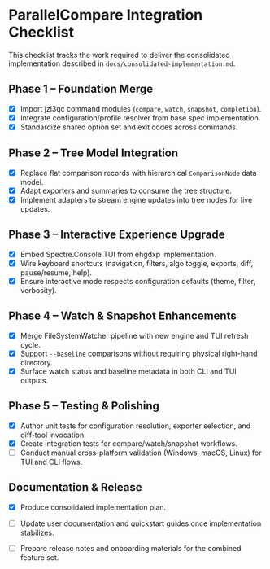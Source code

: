 # ParallelCompare Integration Checklist

This checklist tracks the work required to deliver the consolidated implementation described in `docs/consolidated-implementation.md`.

## Phase 1 – Foundation Merge
- [x] Import jzl3qc command modules (`compare`, `watch`, `snapshot`, `completion`).
- [x] Integrate configuration/profile resolver from base spec implementation.
- [x] Standardize shared option set and exit codes across commands.

## Phase 2 – Tree Model Integration
- [x] Replace flat comparison records with hierarchical `ComparisonNode` data model.
- [x] Adapt exporters and summaries to consume the tree structure.
- [x] Implement adapters to stream engine updates into tree nodes for live updates.

## Phase 3 – Interactive Experience Upgrade
- [x] Embed Spectre.Console TUI from ehgdxp implementation.
- [x] Wire keyboard shortcuts (navigation, filters, algo toggle, exports, diff, pause/resume, help).
- [x] Ensure interactive mode respects configuration defaults (theme, filter, verbosity).

## Phase 4 – Watch & Snapshot Enhancements
- [x] Merge FileSystemWatcher pipeline with new engine and TUI refresh cycle.
- [x] Support `--baseline` comparisons without requiring physical right-hand directory.
- [x] Surface watch status and baseline metadata in both CLI and TUI outputs.

## Phase 5 – Testing & Polishing
- [x] Author unit tests for configuration resolution, exporter selection, and diff-tool invocation.
- [x] Create integration tests for compare/watch/snapshot workflows.
- [ ] Conduct manual cross-platform validation (Windows, macOS, Linux) for TUI and CLI flows.

## Documentation & Release
- [x] Produce consolidated implementation plan.
- [ ] Update user documentation and quickstart guides once implementation stabilizes.
- [ ] Prepare release notes and onboarding materials for the combined feature set.

